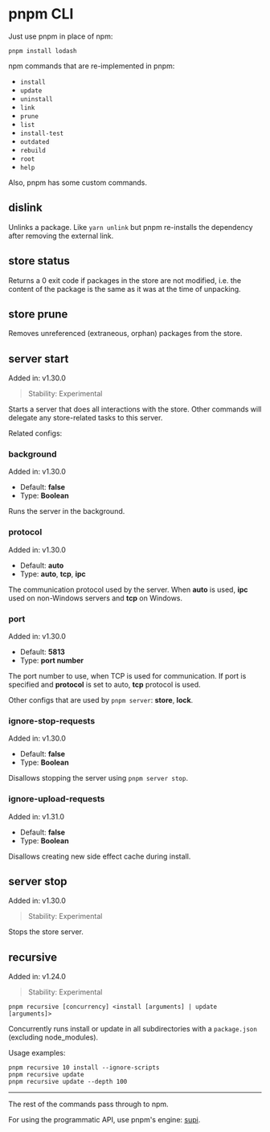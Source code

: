 # pnpm CLI

Just use pnpm in place of npm:

```
pnpm install lodash
```

npm commands that are re-implemented in pnpm:

* `install`
* `update`
* `uninstall`
* `link`
* `prune`
* `list`
* `install-test`
* `outdated`
* `rebuild`
* `root`
* `help`

Also, pnpm has some custom commands.

## dislink

Unlinks a package. Like `yarn unlink` but pnpm re-installs the dependency
after removing the external link.

## store status

Returns a 0 exit code if packages in the store are not modified, i.e. the
content of the package is the same as it was at the time of unpacking.

## store prune

Removes unreferenced (extraneous, orphan) packages from the store.

## server start

Added in: v1.30.0

> Stability: Experimental

Starts a server that does all interactions with the store.
Other commands will delegate any store-related tasks to this server.

Related configs:

### background

Added in: v1.30.0

* Default: **false**
* Type: **Boolean**

Runs the server in the background.

### protocol

Added in: v1.30.0

* Default: **auto**
* Type: **auto**, **tcp**, **ipc**

The communication protocol used by the server.
When **auto** is used, **ipc** used on non-Windows servers and **tcp** on Windows.

### port

Added in: v1.30.0

* Default: **5813**
* Type: **port number**

The port number to use, when TCP is used for communication.
If port is specified and **protocol** is set to auto, **tcp** protocol is used.

Other configs that are used by `pnpm server`: **store**, **lock**.

### ignore-stop-requests

Added in: v1.30.0

* Default: **false**
* Type: **Boolean**

Disallows stopping the server using `pnpm server stop`.

### ignore-upload-requests

Added in: v1.31.0

* Default: **false**
* Type: **Boolean**

Disallows creating new side effect cache during install.

## server stop

Added in: v1.30.0

> Stability: Experimental

Stops the store server.

## recursive

Added in: v1.24.0

> Stability: Experimental

```
pnpm recursive [concurrency] <install [arguments] | update [arguments]>
```

Concurrently runs install or update in all subdirectories with a `package.json` (excluding node_modules).

Usage examples:

```
pnpm recursive 10 install --ignore-scripts
pnpm recursive update
pnpm recursive update --depth 100
```

***

The rest of the commands pass through to npm.

For using the programmatic API, use pnpm's engine: [supi](https://github.com/pnpm/supi).
